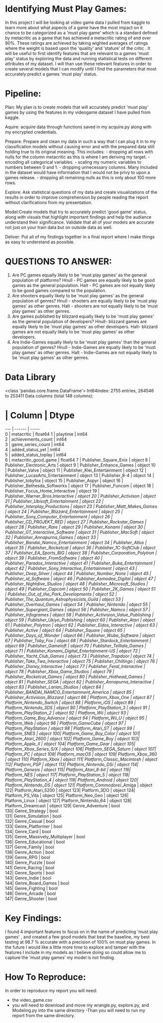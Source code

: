#                                             Identifying Must Play Games:
                                           
  In this project I will be looking at video game data I pulled from kaggle to learn more about what aspects of a game have the most impact on it chance to be categorized as a 'must play game' which is a standard defined by metacritic as a game that has achieved a metacritic rating of and over 90%. These ratings are achieved by taking wighted averages of ratings where the weight is based upon the 'quality' and 'stature' of the critic . It will be useful to  first identify features that are relevant to a games 'must play' status by exploring the data and running statistical tests on different attributes of my dataset. I will than use these relevant features in order to create several models that I can modify until I find the parameters that most accurately predict a games 'must play' status.
                                           
#                                               Pipeline:
Plan: My plan is to create models that will accurately predict 'must play' games by using the features in my videogame dataset I have pulled from kaggle.
                                            
Aquire: acquire data through functions saved in my acquire.py along with my encrypted credentials.

Prepare: Prepare and clean my data in such a way that I can plug it in to my classification models without causing error and with the prepared data still holding                true to its original meaning. This includes:
        - dropping all rows with nulls for the column metacritic as this is where I am deriving my target.
        - encoding all categorical variables.
        - scaling my numeric variables to numbers between 0 and 1.
        - dropping unnecessary columns. Many Included in the dataset would have information that I would not be privy to upon a games release.
        - dropping all remaining nulls as this is only about 100 more rows.

Explore: Ask statistical questions of my data and create visualizations of the results in order to improve comprehension by people reading the report without clarifications from my presentation.

Model:Create models that try to accurately predict 'good game' status, along with visuals that highlight important findings and help the audiance understand their significance. Validate that all of your models are accurate not just on your train data but on outside data as well.

Deliver: Put all of my findings together in a final report where I make things as easy to understand as possible.

#                                          QUESTIONS TO ANSWER:

1.  Are PC games equally likely to be 'must play games' as the general population of platforms?
        Hnull - PC games are equally likely to be good games as the general population.
        Halt - PC games are not equally likely to be good games compared to the population.
2.  Are shooters equally likely to be 'must play games' as the general population of genres?
        Hnull - shooters are equally likely to be 'must play games' as other genres.
        Halt - shooters are not equally likely to be 'must play games' as other genres.
3. Are games published by blizzard equally likely to be 'must play games' as the general population of developers?
        Hnull- blizzard games are equally likely to be 'must play games' as other developers.
        Halt- blizzard games are not equally likely to be 'must play games' as other developers.
4. Are Indie-Games equally likely to be 'must play games' than the general population of genres?
        Hnull - Indie-Games are equally likely to be 'must play games' as other genres.
        Halt - Indie-Games are not equally likely to be 'must play games' as other genres.
#                                              Data Library

<class 'pandas.core.frame.DataFrame'>
Int64Index: 2755 entries, 264546 to 253411
Data columns (total 148 columns):
 #  |  Column                                       | Dtype  
--- |  ------                                       | -----  
 0  |  metacritic                                   | float64
 1  |  playtime                                     | int64  
 2  |  achievements_count                           | int64  
 3  |  game_series_count                            | int64  
 4  |  added_status_yet                             | int64  
 5  |  added_status_toplay                          | int64  
 6  |  metacritic_good_game                         | float64
 7  |  Publisher_Square_Enix                        | object 
 8  |  Publisher_Electronic_Arts                    | object 
 9  |  Publisher_Enhance_Games                      | object 
 10 |  Publisher_Valve                              | object 
 11 |  Publisher_Klei_Entertainment                 | object 
 12 |  Publisher_LucasArts_Entertainment            | object 
 13 |  Publisher_8-4                                | object 
 14 |  Publisher_tobyfox                            | object 
 15 |  Publisher_Aspyr                              | object 
 16 |  Publisher_Bethesda_Softworks                 | object 
 17 |  Publisher_Funcom                             | object 
 18 |  Publisher_Focus_Home_Interactive             | object 
 19 |  Publisher_Warner_Bros._Interactive           | object 
 20 |  Publisher_Activison                          | object 
 21 |  Publisher_Ubisoft_Entertainment              | object 
 22 |  Publisher_Interplay_Productions              | object 
 23 |  Publisher_Matt_Makes_Games                   | object 
 24 |  Publisher_Blizzard_Entertainment             | object 
 25 |  Publisher_Sony_Computer_Entertainment        | object 
 26 |  Publisher_CD_PROJEKT_RED                     | object 
 27 |  Publisher_Rockstar_Games                     | object 
 28 |  Publisher_Rare                               | object 
 29 |  Publisher_Konami                             | object 
 30 |  Publisher_GT_Interactive_Software            | object 
 31 |  Publisher_MacSoft                            | object 
 32 |  Publisher_Annapurna_Games                    | object 
 33 |  Publisher_Bandai_Namco_Entertainment         | object 
 34 |  Publisher_Atlus                              | object 
 35 |  Publisher_Rocketcat                          | object 
 36 |  Publisher_1C-SoftClub                        | object 
 37 |  Publisher_EA_Sports_BIG                      | object 
 38 |  Publisher_Corporation_Polytron               | object 
 39 |  Publisher_FromSoftware                       | object 
 40 |  Publisher_Paradox_Interactive                | object 
 41 |  Publisher_Buka_Entertainment                 | object 
 42 |  Publisher_Sony_Interactive_Entertainment     | object 
 43 |  Publisher_Deep_Silver                        | object 
 44 |  Publisher_Number_None                        | object 
 45 |  Publisher_id_Software                        | object 
 46 |  Publisher_Asmodee_Digital                    | object 
 47 |  Publisher_Nightdive_Studios                  | object 
 48 |  Publisher_Microsoft_Studios                  | object 
 49 |  Publisher_Capcom                             | object 
 50 |  Publisher_2K_Games                           | object 
 51 |  Publisher_Out_of_the_Park_Developments       | object 
 52 |  Publisher_The_Quantum_Astrophysicists_Guild  | object 
 53 |  Publisher_Overhaul_Games                     | object 
 54 |  Publisher_Nintendo                           | object 
 55 |  Publisher_Supergiant_Games                   | object 
 56 |  Publisher_Namco                              | object 
 57 |  Publisher_Infogrames                         | object 
 58 |  Publisher_Activision_Value_Publishing        | object 
 59 |  Publisher_Ukiyo_Publishing                   | object 
 60 |  Publisher_Atari                              | object 
 61 |  Publisher_Polytron                           | object 
 62 |  Publisher_Eidos_Interactive                  | object 
 63 |  Publisher_Active                             | object 
 64 |  Publisher_Square                             | object 
 65 |  Publisher_Days_of_Wonder                     | object 
 66 |  Publisher_Wube_Software                      | object 
 67 |  Publisher_Toby_Fox                           | object 
 68 |  Publisher_Stardock_Entertainment             | object 
 69 |  Publisher_Gameloft                           | object 
 70 |  Publisher_Telltale_Games                     | object 
 71 |  Publisher_Konami_Digital_Entertainment-US    | object 
 72 |  Publisher_Yacht_Club_Games                   | object 
 73 |  Publisher_Trapdoor                           | object 
 74 |  Publisher_Take_Two_Interactive               | object 
 75 |  Publisher_Chillingo                          | object 
 76 |  Publisher_Disney_Interactive                 | object 
 77 |  Publisher_Feral_Interactive                  | object 
 78 |  Publisher_Xbox_Game_Studios                  | object 
 79 |  Publisher_Rocketcat_Games                    | object 
 80 |  Publisher_Hothead_Games                      | object 
 81 |  Publisher_SEGA                               | object 
 82 |  Publisher_Annapurna_Interactive              | object 
 83 |  Publisher_Larian_Studios                     | object 
 84 |  Publisher_BANDAI_NAMCO_Entertainment_America | object 
 85 |  Publisher_Activision_Blizzard                | object 
 86 |  Platform_Xbox_One                            | object 
 87 |  Platform_Nintendo_Switch                     | object 
 88 |  Platform_iOS                                 | object 
 89 |  Platform_Nintendo_3DS                        | object 
 90 |  Platform_PlayStation_3                       | object 
 91 |  Platform_PlayStation_2                       | object 
 92 |  Platform_Wii                                 | object 
 93 |  Platform_Game_Boy_Advance                    | object 
 94 |  Platform_Wii_U                               | object 
 95 |  Platform_Web                                 | object 
 96 |  Platform_GameCube                            | object 
 97 |  Platform_PlayStation                         | object 
 98 |  Platform_Atari_ST                            | object 
 99 |  Platform_SNES                                | object 
 100|  Platform_Game_Boy_Color                      | object 
 101|  Platform_Atari_2600                          | object 
 102|  Platform_Game_Boy                            | object 
 103|  Platform_Apple_II                            | object 
 104|  Platform_Game_Gear                           | object 
 105|  Platform_Xbox_Series_S/X                     | object 
 106|  Platform_SEGA_Saturn                         | object 
 107|  Platform_PC                                  | object 
 108|  Platform_macOS                               | object 
 109|  Platform_Xbox_360                            | object 
 110|  Platform_Xbox                                | object 
 111|  Platform_Classic_Macintosh                   | object 
 112|  Platform_PSP                                 | object 
 113|  Platform_Nintendo_DSi                        | object 
 114|  Platform_Genesis                             | object 
 115|  Platform_Atari_8-bit                         | object 
 116|  Platform_NES                                 | object 
 117|  Platform_PlayStation_5                       | object 
 118|  Platform_PlayStation_4                       | object 
 119|  Platform_Android                             | object 
 120|  Platform_Nintendo_DS                         | object 
 121|  Platform_Commodore_/_Amiga                   | object 
 122|  Platform_Atari_5200                          | object 
 123|  Platform_3DO                                 | object 
 124|  Platform_PS_Vita                             | object 
 125|  Platform_Neo_Geo                             | object 
 126|  Platform_Linux                               | object 
 127|  Platform_Nintendo_64                         | object 
 128|  Platform_Dreamcast                           | object 
 129|  Genre_Adventure                              | bool   
 130|  Genre_Strategy                               | bool   
 131|  Genre_Simulation                             | bool   
 132|  Genre_Casual                                 | bool   
 133|  Genre_Platformer                             | bool   
 134|  Genre_Card                                   | bool   
 135|  Genre_Massively_Multiplayer                  | bool   
 136|  Genre_Educational                            | bool   
 137|  Genre_Family                                 | bool   
 138|  Genre_Action                                 | bool   
 139|  Genre_RPG                                    | bool   
 140|  Genre_Puzzle                                 | bool   
 141|  Genre_Racing                                 | bool   
 142|  Genre_Sports                                 | bool   
 143|  Genre_Indie                                  | bool   
 144|  Genre_Board_Games                            | bool   
 145|  Genre_Fighting                               | bool   
 146|  Genre_Arcade                                 | bool   
 147|  Genre_Shooter                                | bool  

   
#                                                    Key Findings:
 
I found 4 important features to focus on in the name of predicting 'must play games' , and created a few good models that beat the baseline, my best testing at 98.7 % accurate with a precision of 100% on must play games. In the future I would like a little more time to explore and tamper with the features I include in my models as I believe doing so could allow me to capture the 'must play games' my model is not finding.
 
#                                                  How To Reproduce:
In order to reproduce my report you will need:
- the video_game.csv 
- you will need to download and move my wrangle.py, explore.py, and Modeling.py into the same directory
-Than you will need to run my report from the same directory.

